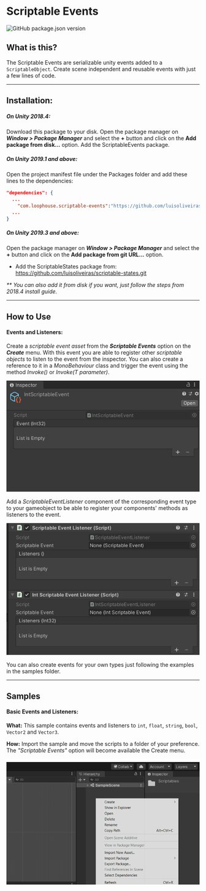 # Scriptable Events
![GitHub package.json version](https://img.shields.io/github/package-json/v/luisoliveiras/scriptable-events?color=green)

## What is this?
The Scriptable Events are serializable unity events added to a `ScriptableObject`. Create scene independent and reusable events with just a few lines of code.

---
## Installation:
##### On Unity 2018.4:
Download this package to your disk.
Open the package manager on _**Window > Package Manager**_ and select the **+** button and click on the **Add package from disk...** option. Add the ScriptableEvents package.

##### On Unity 2019.1 and above:
Open the project manifest file under the Packages folder and add these lines to the dependencies:
```json
"dependencies": {
  ...
    "com.loophouse.scriptable-events":"https://github.com/luisoliveiras/scriptable-events.git",
  ...
}

```

##### On Unity 2019.3 and above:
Open the package manager on _**Window > Package Manager**_ and select the **+** button and click on the **Add package from git URL...** option.
- Add the ScriptableStates package from: https://github.com/luisoliveiras/scriptable-states.git

_\** You can also add it from disk if you want, just follow the steps from 2018.4 install guide._

---
## How to Use
#### Events and Listeners:

Create a _scriptable event asset_ from the _**Scriptable Events**_ option on the _**Create**_ menu. With this event you are able to register other _scriptable objects_ to listen to the event from the inspector. You can also create a reference to it in a _MonoBehaviour_ class and trigger the event using the method _Invoke()_ or _Invoke(T parameter)_.

![Scriptable event asset example](https://raw.githubusercontent.com/luisoliveiras/project-images/master/scriptable-events/scriptable_event_example.png)

Add a _ScriptableEventListener_ component of the corresponding event type to your gameobject to be able to register your components' methods as listeners to the event.

![Scriptable event asset example](https://raw.githubusercontent.com/luisoliveiras/project-images/master/scriptable-events/event_listener_examples.png)

You can also create events for your own types just following the examples in the samples folder.

---
## Samples
#### Basic Events and Listeners:

**What:** This sample contains events and listeners to `int`, `float`, `string`, `bool`, `Vector2` and `Vector3`.

**How:** Import the sample and move the scripts to a folder of your preference. The _"Scriptable Events"_ option will become available the Create menu.

![Basic Events and Listeners Example](https://raw.githubusercontent.com/luisoliveiras/project-images/master/scriptable-events/sample_01_use_example.gif)
